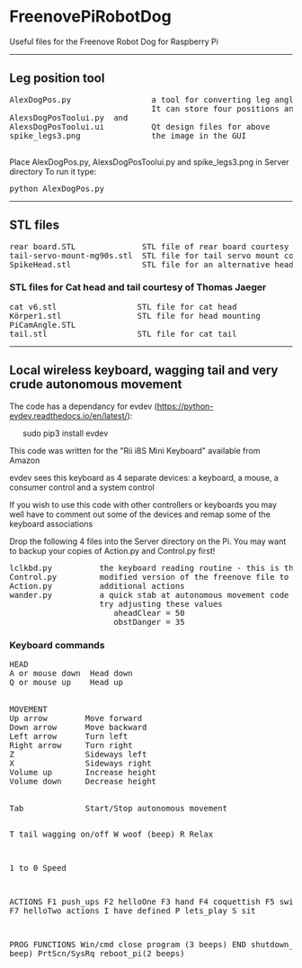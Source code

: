 # FreenovePiRobotDog
Useful files for the Freenove Robot Dog for Raspberry Pi   

<hr />
<h2>Leg position tool</h2>
  <pre>
AlexDogPos.py                 a tool for converting leg angles to the freenove co-ordinate system  
                              It can store four positions and transition smoothly between them.  
AlexsDogPosToolui.py  and  
AlexsDogPosToolui.ui          Qt design files for above  
spike_legs3.png               the image in the GUI   
    </pre>
Place AlexDogPos.py, AlexsDogPosToolui.py and spike_legs3.png in Server directory
To run it type: <pre>python AlexDogPos.py</pre> 
  
<hr />
<h2>STL files</h2>
  <pre>
rear board.STL              STL file of rear board courtesy of Freenove  
tail-servo-mount-mg90s.stl  STL file for tail servo mount courtesy of Simon Khoury   
SpikeHead.stl               STL file for an alternative head
</pre>  
<h3>STL files for Cat head and tail courtesy of Thomas Jaeger</h3>
<pre>
cat v6.stl                 STL file for cat head
Körper1.stl                STL file for head mounting
PiCamAngle.STL
tail.stl                   STL file for cat tail
</pre>
<hr />
   
<h2>Local wireless keyboard, wagging tail and very crude autonomous movement </h2>

The code has a dependancy for evdev (https://python-evdev.readthedocs.io/en/latest/): 

<ul>sudo pip3 install evdev</ul>

This code was written for the "Rii i8S Mini Keyboard" available from Amazon

evdev sees this keyboard as 4 separate devices: a keyboard, a mouse, a consumer control and a system control

If you wish to use this code with other controllers or keyboards you may well have to comment out some of the devices and remap some of the keyboard associations

Drop the following 4 files into the Server directory on the Pi. You may want to backup your copies of Action.py and Control.py first!

<pre>
lclkbd.py          the keyboard reading routine - this is the one you run: sudo python lclkbd.py
Control.py         modified version of the freenove file to wagging tail
Action.py          additional actions
wander.py          a quick stab at autonomous movement code - needs quite a bit of tinkering
                   try adjusting these values
                      aheadClear = 50
                      obstDanger = 35
</pre>
<h3>Keyboard commands</h3>
<pre>
HEAD
A or mouse down  Head down
Q or mouse up    Head up
<br />
MOVEMENT
Up arrow        Move forward
Down arrow      Move backward
Left arrow      Turn left
Right arrow     Turn right
Z               Sideways left
X               Sideways right
Volume up       Increase height
Volume down     Decrease height
<br />
Tab             Start/Stop autonomous movement
 
T              tail wagging on/off
W              woof (beep)
R              Relax
 
1 to 0         Speed
 
ACTIONS
F1             push_ups
F2             helloOne
F3             hand
F4             coquettish
F5             swim
F6             yoga
F7             helloTwo
actions I have defined
P             lets_play
S             sit
 
PROG FUNCTIONS
Win/cmd       close program (3 beeps)
END           shutdown_pi (1 beep)
PrtScn/SysRq  reboot_pi(2 beeps)
</pre>
